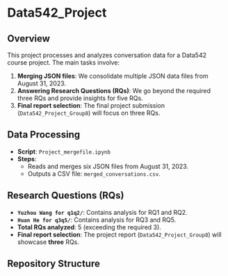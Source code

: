 # Data542_Project

## Overview
This project processes and analyzes conversation data for a Data542 course project. The main tasks involve:
1. **Merging JSON files**: We consolidate multiple JSON data files from August 31, 2023.
2. **Answering Research Questions (RQs)**: We go beyond the required three RQs and provide insights for five RQs.
3. **Final report selection**: The final project submission (`Data542_Project_Group8`) will focus on three RQs.

## Data Processing
- **Script**: `Project_mergefile.ipynb`
- **Steps**:
  - Reads and merges six JSON files from August 31, 2023.
  - Outputs a CSV file: `merged_conversations.csv`.

## Research Questions (RQs)
- **`Yuzhou Wang for q1q2/`**: Contains analysis for RQ1 and RQ2.
- **`Huan He for q3q5/`**: Contains analysis for RQ3 and RQ5.
- **Total RQs analyzed**: 5 (exceeding the required 3).
- **Final report selection**: The project report (`Data542_Project_Group8`) will showcase **three** RQs.

## Repository Structure
